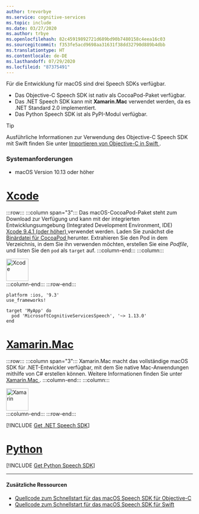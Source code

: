 ```yaml
---
author: trevorbye
ms.service: cognitive-services
ms.topic: include
ms.date: 03/27/2020
ms.author: trbye
ms.openlocfilehash: 82c45919892721d689bd90b7480158c4eea16c03
ms.sourcegitcommit: f353fe5acd9698aa31631f38dd32790d889b4dbb
ms.translationtype: HT
ms.contentlocale: de-DE
ms.lasthandoff: 07/29/2020
ms.locfileid: "87375491"
---
```

Für die Entwicklung für macOS sind drei Speech SDKs verfügbar.

- Das Objective-C Speech SDK ist nativ als CocoaPod-Paket verfügbar.
- Das .NET Speech SDK kann mit **Xamarin.Mac** verwendet werden, da es .NET Standard 2.0 implementiert.
- Das Python Speech SDK ist als PyPI-Modul verfügbar.

> [!TIP]
> Ausführliche Informationen zur Verwendung des Objective-C Speech SDK mit Swift finden Sie unter <a href="https://developer.apple.com/documentation/swift/imported_c_and_objective-c_apis/importing_objective-c_into_swift" target="_blank">Importieren von Objective-C in Swift <span class="docon docon-navigate-external x-hidden-focus"></span></a>.

### <a name="system-requirements"></a>Systemanforderungen

- macOS Version 10.13 oder höher

# <a name="xcode"></a>[Xcode](#tab/mac-xcode)

:::row:::
    :::column span="3":::
        Das macOS-CocoaPod-Paket steht zum Download zur Verfügung und kann mit der integrierten Entwicklungsumgebung (Integrated Development Environment, IDE) <a href="https://apps.apple.com/us/app/xcode/id497799835" target="_blank">Xcode 9.4.1 (oder höher) <span class="docon docon-navigate-external x-hidden-focus"></span></a> verwendet werden. Laden Sie zunächst die <a href="https://aka.ms/csspeech/macosbinary" target="_blank">Binärdatei für CocoaPod <span class="docon docon-navigate-external x-hidden-focus"></span></a> herunter. Extrahieren Sie den Pod in dem Verzeichnis, in dem Sie ihn verwenden möchten, erstellen Sie eine *Podfile*, und listen Sie den `pod` als `target` auf.
    :::column-end:::
    :::column:::
        <br>
        <div class="icon is-large">
            <img alt="Xcode" src="https://docs.microsoft.com/media/logos/logo_xcode.svg" width="60px">
        </div>
    :::column-end:::
:::row-end:::

```
platform :ios, '9.3'
use_frameworks!

target 'MyApp' do
  pod 'MicrosoftCognitiveServicesSpeech', '~> 1.13.0'
end
```

# <a name="xamarinmac"></a>[Xamarin.Mac](#tab/mac-xamarin)

:::row:::
    :::column span="3":::
        Xamarin.Mac macht das vollständige macOS SDK für .NET-Entwickler verfügbar, mit dem Sie native Mac-Anwendungen mithilfe von C# erstellen können. Weitere Informationen finden Sie unter <a href="https://docs.microsoft.com/xamarin/mac/" target="_blank">Xamarin.Mac <span class="docon docon-navigate-external x-hidden-focus"></span></a>.
    :::column-end:::
    :::column:::
        <br>
        <div class="icon is-large">
            <img alt="Xamarin" src="https://docs.microsoft.com/media/logos/logo_xamarin.svg" width="60px">
        </div>
    :::column-end:::
:::row-end:::

[!INCLUDE [Get .NET Speech SDK](get-speech-sdk-dotnet.md)]

# <a name="python"></a>[Python](#tab/mac-python)

[!INCLUDE [Get Python Speech SDK](get-speech-sdk-python.md)]

---

#### <a name="additional-resources"></a>Zusätzliche Ressourcen

- <a href="https://github.com/Azure-Samples/cognitive-services-speech-sdk/tree/master/quickstart/objectivec/macos" target="_blank">Quellcode zum Schnellstart für das macOS Speech SDK für Objective-C <span class="docon docon-navigate-external x-hidden-focus"></span></a>
- <a href="https://github.com/Azure-Samples/cognitive-services-speech-sdk/tree/master/quickstart/swift/macos" target="_blank">Quellcode zum Schnellstart für das macOS Speech SDK für Swift <span class="docon docon-navigate-external x-hidden-focus"></span></a>